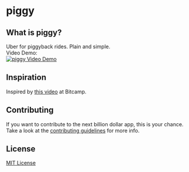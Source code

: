 piggy
=====

## What is piggy?
Uber for piggyback rides. Plain and simple. <br>Video Demo:<br>
[![piggy Video Demo](http://i.imgur.com/hr5kidv.png)](https://www.youtube.com/watch?v=yeN4v8v-1_o)

## Inspiration
Inspired by [this video](http://youtu.be/ETYHvOOx5BY?t=5s) at Bitcamp.

## Contributing
If you want to contribute to the next billion dollar app, this is your chance. Take a look at the [contributing guidelines](CONTRIBUTING.md) for more info.

## License
[MIT License](LICENSE)
